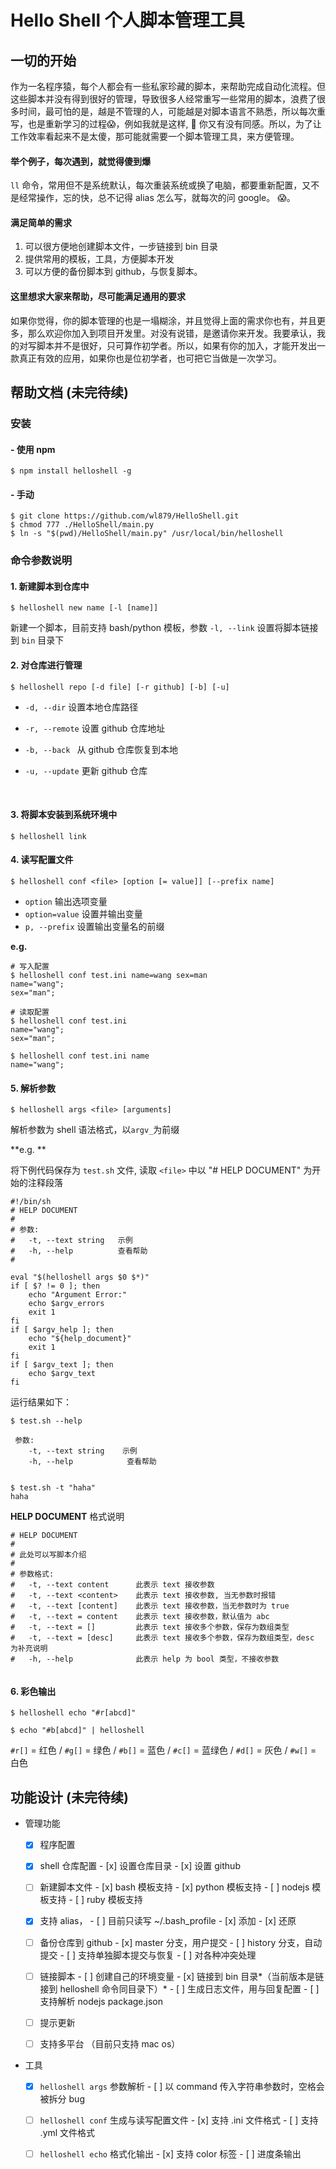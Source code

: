 

# Hello Shell 个人脚本管理工具

## 一切的开始

作为一名程序猿，每个人都会有一些私家珍藏的脚本，来帮助完成自动化流程。但这些脚本并没有得到很好的管理，导致很多人经常重写一些常用的脚本，浪费了很多时间，最可怕的是，越是不管理的人，可能越是对脚本语言不熟悉，所以每次重写，也是重新学习的过程😱，例如我就是这样, 🤔 你又有没有同感。所以，为了让工作效率看起来不是太傻，那可能就需要一个脚本管理工具，来方便管理。


#### 举个例子，每次遇到，就觉得傻到爆  

`ll`  命令，常用但不是系统默认，每次重装系统或换了电脑，都要重新配置，又不是经常操作，忘的快，总不记得 alias 怎么写，就每次的问 google。 😱。

#### 满足简单的需求

1. 可以很方便地创建脚本文件，一步链接到 bin 目录
2. 提供常用的模板，工具，方便脚本开发
3. 可以方便的备份脚本到 github，与恢复脚本。



#### 这里想求大家来帮助，尽可能满足通用的要求

如果你觉得，你的脚本管理的也是一塌糊涂，并且觉得上面的需求你也有，并且更多，那么欢迎你加入到项目开发里。对没有说错，是邀请你来开发。我要承认，我的对写脚本并不是很好，只可算作初学者。所以，如果有你的加入，才能开发出一款真正有效的应用，如果你也是位初学者，也可把它当做是一次学习。



## 帮助文档 (未完待续)

### 安装

#### - 使用 npm

```shell
$ npm install helloshell -g
```



#### - 手动

```shell
$ git clone https://github.com/wl879/HelloShell.git
$ chmod 777 ./HelloShell/main.py
$ ln -s "$(pwd)/HelloShell/main.py" /usr/local/bin/helloshell
```



### 命令参数说明

#### 1. 新建脚本到仓库中

```shell
$ helloshell new name [-l [name]]
```

 新建一个脚本，目前支持 bash/python 模板，参数 `-l, --link` 设置将脚本链接到 `bin` 目录下



#### 2. 对仓库进行管理

```shell
$ helloshell repo [-d file] [-r github] [-b] [-u]
```

* `-d, --dir`           设置本地仓库路径

* `-r, --remote`     设置 github 仓库地址

* `-b, --back `         从 github 仓库恢复到本地

* `-u, --update`     更新 github 仓库

  ​



#### 3. 将脚本安装到系统环境中

```shell
$ helloshell link
```



#### 4. 读写配置文件

```shell
$ helloshell conf <file> [option [= value]] [--prefix name]
```

* `option`               输出选项变量
* `option=value`   设置并输出变量
* `p, --prefix`     设置输出变量名的前缀

**e.g.**

```shell
# 写入配置
$ helloshell conf test.ini name=wang sex=man
name="wang";
sex="man";

# 读取配置
$ helloshell conf test.ini
name="wang";
sex="man";

$ helloshell conf test.ini name
name="wang";

```



#### 5. 解析参数
```shell
$ helloshell args <file> [arguments]
```

解析参数为 shell 语法格式，以`argv_`为前缀

**e.g. **

 将下例代码保存为 `test.sh` 文件,  读取 `<file>` 中以 "# HELP DOCUMENT" 为开始的注释段落

```shell
#!/bin/sh
# HELP DOCUMENT
#
# 参数:
#	-t, --text string	示例
#	-h, --help			查看帮助
#

eval "$(helloshell args $0 $*)"
if [ $? != 0 ]; then
	echo "Argument Error:"
	echo $argv_errors
	exit 1
fi
if [ $argv_help ]; then
	echo "${help_document}"
	exit 1
fi
if [ $argv_text ]; then
	echo $argv_text
fi
```

运行结果如下：

```shell
$ test.sh --help

 参数:
    -t, --text string    示例
    -h, --help            查看帮助
    
```

```shell
$ test.sh -t "haha"
haha
```

**HELP DOCUMENT** 格式说明

```
# HELP DOCUMENT
# 
# 此处可以写脚本介绍
#
# 参数格式:
#	-t, --text content		此表示 text 接收参数 
#	-t, --text <content>	此表示 text 接收参数, 当无参数时报错
#	-t, --text [content]	此表示 text 接收参数，当无参数时为 true
#	-t, --text = content	此表示 text 接收参数，默认值为 abc
#	-t, --text = []	    	此表示 text 接收多个参数，保存为数组类型
#	-t, --text = [desc]	    此表示 text 接收多个参数，保存为数组类型，desc 为补充说明
#	-h, --help				此表示 help 为 bool 类型，不接收参数


```





#### 6. 彩色输出

```shell
$ helloshell echo "#r[abcd]"

$ echo "#b[abcd]" | helloshell
```

`#r[]` = 红色 / `#g[]` = 绿色 / `#b[]` = 蓝色 / `#c[]` = 蓝绿色 / `#d[]` = 灰色 / `#w[]` = 白色



## 功能设计 (未完待续)

* 管理功能
  - [x] 程序配置
  - [x] shell 仓库配置
        - [x] 设置仓库目录
        - [x] 设置 github 
  - [ ] 新建脚本文件
        - [x] bash    模板支持
        - [x] python 模板支持
        - [ ] nodejs 模板支持
        - [ ] ruby     模板支持
  - [x] 支持 alias，
        - [ ] 目前只读写 ~/.bash_profile
        - [x] 添加
        - [x] 还原
  - [ ] 备份仓库到 github
        - [x] master 分支，用户提交
        - [ ] history 分支，自动提交
        - [ ] 支持单独脚本提交与恢复
        - [ ] 对各种冲突处理
  - [ ] 链接脚本
        - [ ] 创建自己的环境变量
        - [x] 链接到 bin 目录*（当前版本是链接到 helloshell 命令同目录下）*
              - [ ] 生成日志文件，用与回复配置
        - [ ] 支持解析 nodejs package.json
  - [ ] 提示更新
  - [ ] 支持多平台 （目前只支持 mac os）



* 工具
  - [x] `helloshell args` 参数解析
        - [ ] 以 command 传入字符串参数时，空格会被拆分 bug
  - [ ] `helloshell conf` 生成与读写配置文件
        - [x] 支持 .ini 文件格式
        - [ ] 支持 .yml 文件格式
  - [ ] `helloshell echo` 格式化输出
        - [x] 支持 color 标签
        - [ ] 进度条输出




